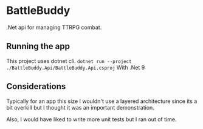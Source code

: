 # BattleBuddy
.Net api for managing TTRPG combat.

## Running the app
This project uses dotnet cli.
`dotnet run --project ./BattleBuddy.Api/BattleBuddy.Api.csproj`
With .Net 9

## Considerations
Typically for an app this size I wouldn't use a layered architecture since its a bit overkill but I thought it was an important demonstration.

Also, I would have liked to write more unit tests but I ran out of time.
